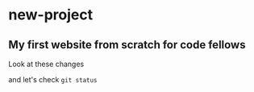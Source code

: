 # new-project

## My first website from scratch for code fellows

Look at these changes

and let's check `git status`
